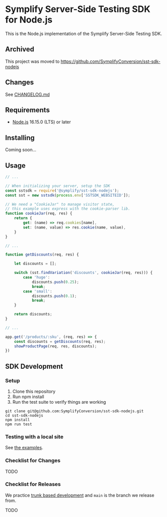 # Symplify Server-Side Testing SDK for Node.js

This is the Node.js implementation of the Symplify Server-Side Testing SDK.

## Archived

This project was moved to https://github.com/SymplifyConversion/sst-sdk-nodejs

## Changes

See [CHANGELOG.md](./CHANGELOG.md)

## Requirements

* [Node.js](https://nodejs.org/en/) 16.15.0 (LTS) or later

## Installing

Coming soon...

## Usage

```js
// ...

// When initializing your server, setup the SDK
const sstsdk = require('@symplify/sst-sdk-nodejs');
const sst = new sstsdk(process.env['SSTSDK_WEBSITEID']);

// We need a "CookieJar" to manage visitor state,
// this example uses express with the cookie-parser lib.
function cookieJar(req, res) {
    return {
        get: (name) => req.cookies[name],
        set: (name, value) => res.cookie(name, value),
    }
}

// ...

function getDiscounts(req, res) {

    let discounts = [];

    switch (sst.findVariation('discounts', cookieJar(req, res))) {
        case 'huge':
            discounts.push(0.25);
            break;
        case 'small':
            discounts.push(0.1);
            break;
    }

    return discounts;
}

// ...

app.get('/products/:sku', (req, res) => {
    const discounts = getDiscounts(req, res);
    showProductPage(req, res, discounts);
})
```

## SDK Development

### Setup

1. Clone this repository
3. Run npm install
4. Run the test suite to verify things are working

```shell
git clone git@github.com:SymplifyConversion/sst-sdk-nodejs.git
cd sst-sdk-nodejs
npm install
npm run test
```

### Testing with a local site

See [the examples](examples).

### Checklist for Changes

TODO

### Checklist for Releases

We practice [trunk based development](https://trunkbaseddevelopment.com) and
`main` is the branch we release from.

TODO
